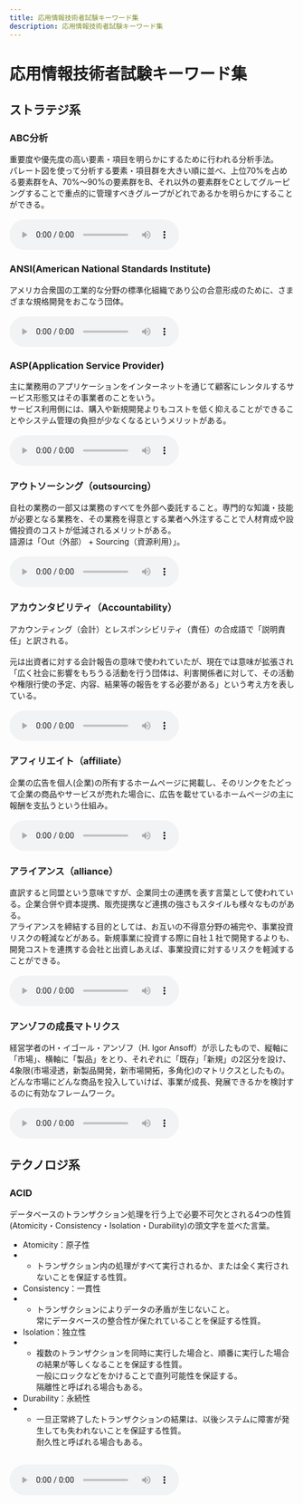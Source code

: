 ```yaml
---
title: 応用情報技術者試験キーワード集
description: 応用情報技術者試験キーワード集
---
```


# 応用情報技術者試験キーワード集

<AudioPlay/>

## ストラテジ系

### ABC分析　
重要度や優先度の高い要素・項目を明らかにするために行われる分析手法。<br>
パレート図を使って分析する要素・項目群を大きい順に並べ、上位70%を占める要素群をA、70%～90%の要素群をB、それ以外の要素群をCとしてグルーピングすることで重点的に管理すべきグループがどれであるかを明らかにすることができる。<br>
<br>
<audio controls :src="$withBase('/assets/wav/ap/keyword/ABC分析.mp3')" type="audio/mp3" />

### ANSI(American National Standards Institute)
アメリカ合衆国の工業的な分野の標準化組織であり公の合意形成のために、さまざまな規格開発をおこなう団体。<br>
<br>
<audio controls :src="$withBase('/assets/wav/ap/keyword/ANSI.mp3')" type="audio/mp3" />

### ASP(Application Service Provider)
主に業務用のアプリケーションをインターネットを通じて顧客にレンタルするサービス形態又はその事業者のことをいう。<br>
サービス利用側には、購入や新規開発よりもコストを低く抑えることができることやシステム管理の負担が少なくなるというメリットがある。<br>
<br>
<audio controls :src="$withBase('/assets/wav/ap/keyword/ASP.mp3')" type="audio/mp3" />

### アウトソーシング（outsourcing）
自社の業務の一部又は業務のすべてを外部へ委託すること。専門的な知識・技能が必要となる業務を、その業務を得意とする業者へ外注することで人材育成や設備投資のコストが低減されるメリットがある。<br>
語源は「Out（外部） + Sourcing（資源利用）」。<br>
<br>
<audio controls :src="$withBase('/assets/wav/ap/keyword/アウトソーシング.mp3')" type="audio/mp3" />

### アカウンタビリティ（Accountability）
アカウンティング（会計）とレスポンシビリティ（責任）の合成語で「説明責任」と訳される。<br>
<br>
元は出資者に対する会計報告の意味で使われていたが、現在では意味が拡張され「広く社会に影響をもちうる活動を行う団体は、利害関係者に対して、その活動や権限行使の予定、内容、結果等の報告をする必要がある」という考え方を表している。<br>
<br>
<audio controls :src="$withBase('/assets/wav/ap/keyword/アカウンタビリティ.mp3')" type="audio/mp3" />
  あなたのブラウザーは <code>audio</code> 要素に対応していません。
</audio>

### アフィリエイト（affiliate）
企業の広告を個人(企業)の所有するホームページに掲載し、そのリンクをたどって企業の商品やサービスが売れた場合に、広告を載せているホームページの主に報酬を支払うという仕組み。<br>
<br>
<audio controls :src="$withBase('/assets/wav/ap/keyword/アフィリエイト.mp3')" type="audio/mp3" />

### アライアンス（alliance）
直訳すると同盟という意味ですが、企業同士の連携を表す言葉として使われている。企業合併や資本提携、販売提携など連携の強さもスタイルも様々なものがある。<br>
アライアンスを締結する目的としては、お互いの不得意分野の補完や、事業投資リスクの軽減などがある。新規事業に投資する際に自社１社で開発するよりも、開発コストを連携する会社と出資しあえば、事業投資に対するリスクを軽減することができる。<br>
<br>
<audio controls :src="$withBase('/assets/wav/ap/keyword/アライアンス.mp3')" type="audio/mp3" />

### アンゾフの成長マトリクス
経営学者のH・イゴール・アンゾフ（H. Igor Ansoff）が示したもので、縦軸に「市場」、横軸に「製品」をとり、それぞれに「既存」「新規」の2区分を設け、4象限(市場浸透，新製品開発，新市場開拓，多角化)のマトリクスとしたもの。どんな市場にどんな商品を投入していけば、事業が成長、発展できるかを検討するのに有効なフレームワーク。<br>
<br>
<audio controls :src="$withBase('/assets/wav/ap/keyword/アンゾフの成長マトリクス.mp3')" type="audio/mp3" />

## テクノロジ系

### ACID　
データベースのトランザクション処理を行う上で必要不可欠とされる4つの性質(Atomicity・Consistency・Isolation・Durability)の頭文字を並べた言葉。<br>
+ Atomicity：原子性
+ + トランザクション内の処理がすべて実行されるか、または全く実行されないことを保証する性質。
+ Consistency：一貫性
+ + トランザクションによりデータの矛盾が生じないこと。<br>常にデータベースの整合性が保たれていることを保証する性質。
+ Isolation：独立性
+ + 複数のトランザクションを同時に実行した場合と、順番に実行した場合の結果が等しくなることを保証する性質。<br>一般にロックなどをかけることで直列可能性を保証する。<br>隔離性と呼ばれる場合もある。
+ Durability：永続性
+ + 一旦正常終了したトランザクションの結果は、以後システムに障害が発生しても失われないことを保証する性質。<br>耐久性と呼ばれる場合もある。<br>
<br>
<audio controls :src="$withBase('/assets/wav/ap/keyword/ACID.mp3')" type="audio/mp3" />

### ADSL（Asymmetric Digital Subscriber Line）
一般家庭に普及しているアナログ電話回線をそのまま利用し、それまでに使用されていなかった周波数帯域を利用することでディジタル通信を行う伝送方式。「下り」(通信業者から利用者へ)と「上り」(利用者から通信業者へ)の通信速度が異なるため非対称ディジタル加入者線とも呼ばれる。<br>
<br>
<audio controls :src="$withBase('/assets/wav/ap/keyword/ADSL.mp3')" type="audio/mp3" />

### AES（Advanced Encryption Standard）
アメリカ合衆国の次世代暗号方式として規格化された共通鍵暗号方式。<br>
ブロック長は128ビット，使用する鍵の長さは128/192/256ビットから選択が可能となっている。<br>
<br>
<audio controls :src="$withBase('/assets/wav/ap/keyword/AES.mp3')" type="audio/mp3" />

### API（Application Programming Interface）
アプリケーションに共通の標準化されたインターフェイスを提供するためにOSなどが提供するライブラリ<br>
<br>
<audio controls :src="$withBase('/assets/wav/ap/keyword/API.mp3')" type="audio/mp3" />

### APOP（Authenticated Post Office Protocol）
メールサーバとメーラーのユーザ認証を暗号化して行うことで、認証情報がネットワーク中を平文で流れるのを防ぐPOP3のオプション機能。<br>
<br>
<audio controls :src="$withBase('/assets/wav/ap/keyword/APOP.mp3')" type="audio/mp3" />

### ARP（Address Resolution Protocol）
IPアドレスから対応する機器のMACアドレスを取得するプロトコル。<br>
<br>
<audio controls :src="$withBase('/assets/wav/ap/keyword/ARP.mp3')" type="audio/mp3" />

### ATA（Advanced Technology Attachment）
コンピュータとハードディスク間を接続するためのインターフェイス規格。<br>
<br>
<audio controls :src="$withBase('/assets/wav/ap/keyword/ATA.mp3')" type="audio/mp3" />

### ATM（Asynchronous Transfer Mode）
高速通信を可能とするために送信するデータを48バイトのペイロード部に5バイトのヘッダ情報を付けた合計53バイトの固定セルに分割してデータをやり取りする交換方式。<br>
<br>
<audio controls :src="$withBase('/assets/wav/ap/keyword/ATM.mp3')" type="audio/mp3" />

### Ajax（エイジャックス or アジャックス）
Asynchronous JavaScript＋XMLの略で、JavaScriptがもつ非同期通信機能を用いてインターフェイスの構築などをウェブブラウザ内で行う技術の総称。Webブラウザのみで動作することが特徴で、非同期通信でサーバからデータを取得し、そのデータの内容によってダイナミックHTMLで画面を動的に書き換えることで画面遷移を伴わない動的なWebアプリケーションを実現している。<br>
Ajaxを使用した有名なサービスにGoogleMapやGmailがある。<br>
<br>
<audio controls :src="$withBase('/assets/wav/ap/keyword/Ajax.mp3')" type="audio/mp3" />

### Apache（アパッチ）
オープンソースのWebサーバソフトウェア。開発は、Apacheソフトウェア財団のApache HTTPサーバプロジェクトで行われていて、Apache Licenseの下でソースコードが公開および配布されている。<br>
<br>
<audio controls :src="$withBase('/assets/wav/ap/keyword/Apache.mp3')" type="audio/mp3" />

### アクティビティ図
UMLの1つで、上流行程のビジネスプロセスの流れや下流行程のプログラムの制御フローを表すことができる図
<audio controls :src="$withBase('/assets/wav/ap/keyword/アクティビティ図.mp3')" type="audio/mp3" />

### アジャイル（agile）
「俊敏な」「すばやい」という意味の英単語で、ソフトウェアを迅速かつ適応的にソフトウェア開発を行う軽量な開発手法の総称。 開発プロジェクトを短期間に区切り、その期間内に「要件定義」～「テスト」「運用」までの開発工程を一通り行い、一部分の機能を完成させるという作業を繰り返すことで段階的にシステムを開発していくモデル。<br>
<br>
<audio controls :src="$withBase('/assets/wav/ap/keyword/アジャイル.mp3')" type="audio/mp3" />

### アセンブラ（Assembler）
アセンブラ言語で記述されたソースコードを機械語に変換する言語プロセッサ。<br>
<br>
<audio controls :src="$withBase('/assets/wav/ap/keyword/アセンブラ.mp3')" type="audio/mp3" />

### アンダーフロー（Underflow）
数値演算の結果が、プログラムで使用している数値型変数の型の最小値や、データ領域の下限よりも小さくなること。<br>
<br>
<audio controls :src="$withBase('/assets/wav/ap/keyword/アンダーフロー.mp3')" type="audio/mp3" />

### アンチエイリアシング（anti-aliasing）
ディジタル画像の物体の輪郭に現れるピクセルのギザギザ（ジャギー）を、なめらかに見せるために周囲(背景)の画素値と平均化処理をして描画するCG技法。<br>
<br>
<audio controls :src="$withBase('/assets/wav/ap/keyword/アンチエイリアシング（anti.mp3')" type="audio/mp3" />

### アーカイブ（archive）
保存記録のこと。複数形のアーカイブズは、文書保管を目的とした仕組みや、保管をする施設を指す。<br>
<br>
<audio controls :src="$withBase('/assets/wav/ap/keyword/アーカイブ.mp3')" type="audio/mp3" />

## マネジメント系
### アローダイアグラム（Arrow Diagram）
プロジェクトの各作業間の関連性や順序関係を視覚的に表現する図。作業の前後関係を分析することで時間的に余裕のない一連の作業(クリティカルパス)を洗い出すことができるためプロジェクトのスケジュール管理に使用される。PERT図とも呼ばれる。<br>
<br>
<audio controls :src="$withBase('/assets/wav/ap/keyword/アローダイアグラム.mp3')" type="audio/mp3" />

